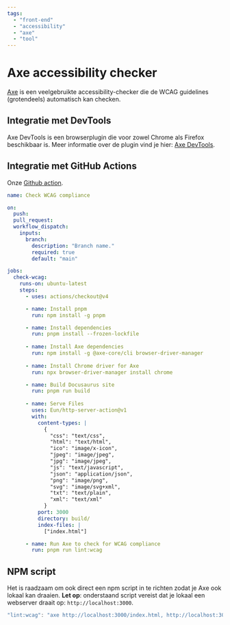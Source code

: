 ```yaml
---
tags:
  - "front-end"
  - "accessibility"
  - "axe"
  - "tool"
---
```


# Axe accessibility checker

[Axe](https://www.deque.com/axe/) is een veelgebruikte accessibility-checker die de WCAG guidelines (grotendeels) automatisch kan checken.

## Integratie met DevTools

Axe DevTools is een browserplugin die voor zowel Chrome als Firefox beschikbaar is. Meer informatie over de plugin vind je hier:
[Axe DevTools](https://www.deque.com/axe/devtools).

## Integratie met GitHub Actions

Onze [Github action](https://github.com/developer-overheid-nl/don-site/blob/main/.github/workflows/check-wcag.yml).

```yaml
name: Check WCAG compliance

on:
  push:
  pull_request:
  workflow_dispatch:
    inputs:
      branch:
        description: "Branch name."
        required: true
        default: "main"

jobs:
  check-wcag:
    runs-on: ubuntu-latest
    steps:
      - uses: actions/checkout@v4

      - name: Install pnpm
        run: npm install -g pnpm

      - name: Install dependencies
        run: pnpm install --frozen-lockfile
      
      - name: Install Axe dependencies
        run: npm install -g @axe-core/cli browser-driver-manager
      
      - name: Install Chrome driver for Axe
        run: npx browser-driver-manager install chrome

      - name: Build Docusaurus site
        run: pnpm run build
      
      - name: Serve Files
        uses: Eun/http-server-action@v1
        with:
          content-types: |
            {
              "css": "text/css",
              "html": "text/html",
              "ico": "image/x-icon",
              "jpeg": "image/jpeg",
              "jpg": "image/jpeg",
              "js": "text/javascript",
              "json": "application/json",
              "png": "image/png",
              "svg": "image/svg+xml",
              "txt": "text/plain",
              "xml": "text/xml"
            }
          port: 3000
          directory: build/
          index-files: |
            ["index.html"]

      - name: Run Axe to check for WCAG compliance
        run: pnpm run lint:wcag

```

## NPM script

Het is raadzaam om ook direct een npm script in te richten zodat je Axe ook lokaal kan draaien. **Let op**: onderstaand script vereist dat je lokaal een webserver draait op: `http://localhost:3000`.
```js
"lint:wcag": "axe http://localhost:3000/index.html, http://localhost:3000/blog --exit --tags wcag2a"
```